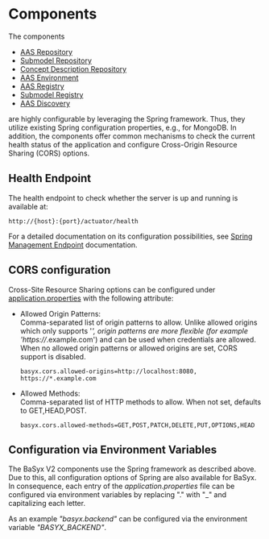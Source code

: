 
# Components
The components 
* [AAS Repository](https://github.com/eclipse-basyx/basyx-java-server-sdk/tree/main/basyx.aasrepository)
* [Submodel Repository](https://github.com/eclipse-basyx/basyx-java-server-sdk/tree/main/basyx.submodelrepository)
* [Concept Description Repository](https://github.com/eclipse-basyx/basyx-java-server-sdk/tree/main/basyx.conceptdescriptionrepository)
* [AAS Environment](https://github.com/eclipse-basyx/basyx-java-server-sdk/tree/main/basyx.aasenvironment)
* [AAS Registry](https://github.com/eclipse-basyx/basyx-java-server-sdk/tree/main/basyx.aasregistry)
* [Submodel Registry](https://github.com/eclipse-basyx/basyx-java-server-sdk/tree/main/basyx.submodelregistry)
* [AAS Discovery](https://github.com/eclipse-basyx/basyx-java-server-sdk/tree/main/basyx.aasdiscoveryservice)

are highly configurable by leveraging the Spring framework. Thus, they utilize existing Spring configuration properties, e.g., for MongoDB. In addition, the components offer common mechanisms to check the current health status of the application and configure Cross-Origin Resource Sharing (CORS) options.

## Health Endpoint
The health endpoint to check whether the server is up and running is available at:

	http://{host}:{port}/actuator/health
For a detailed documentation on its configuration possibilities, see [Spring Management Endpoint](management_endpoint.md) documentation.

## CORS configuration
Cross-Site Resource Sharing options can be configured under [application.properties](https://github.com/eclipse-basyx/basyx-java-server-sdk/blob/main/basyx.aasrepository/basyx.aasrepository.component/src/main/resources/application.properties#L26) with the following attribute:

* Allowed Origin Patterns:<br>
Comma-separated list of origin patterns to allow. Unlike allowed origins which only supports '*', origin patterns are more flexible (for example 'https://*.example.com') and can be used when credentials are allowed. When no allowed origin patterns or allowed origins are set, CORS support is disabled.
  ```
  basyx.cors.allowed-origins=http://localhost:8080, https://*.example.com
  ```

* Allowed Methods:<br>
Comma-separated list of HTTP methods to allow. When not set, defaults to GET,HEAD,POST.
  ```
  basyx.cors.allowed-methods=GET,POST,PATCH,DELETE,PUT,OPTIONS,HEAD
  ```

## Configuration via Environment Variables
The BaSyx V2 components use the Spring framework as described above. Due to this, all configuration options of Spring are also available for BaSyx. In consequence, each entry of the _application.properties_ file can be configured via environment variables by replacing "." with "_" and capitalizing each letter.

As an example _"basyx.backend"_ can be configured via the environment variable _"BASYX_BACKEND"_.
